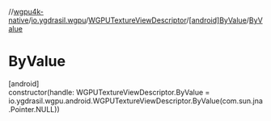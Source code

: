 //[wgpu4k-native](../../../../index.md)/[io.ygdrasil.wgpu](../../index.md)/[WGPUTextureViewDescriptor](../index.md)/[[android]ByValue](index.md)/[ByValue](-by-value.md)

# ByValue

[android]\
constructor(handle: WGPUTextureViewDescriptor.ByValue = io.ygdrasil.wgpu.android.WGPUTextureViewDescriptor.ByValue(com.sun.jna.Pointer.NULL))